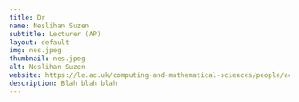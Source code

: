 ```yaml
---
title: Dr
name: Neslihan Suzen
subtitle: Lecturer (AP)
layout: default
img: nes.jpeg
thumbnail: nes.jpeg
alt: Neslihan Suzen
website: https://le.ac.uk/computing-and-mathematical-sciences/people/academic
description: Blah blah blah
---
```

